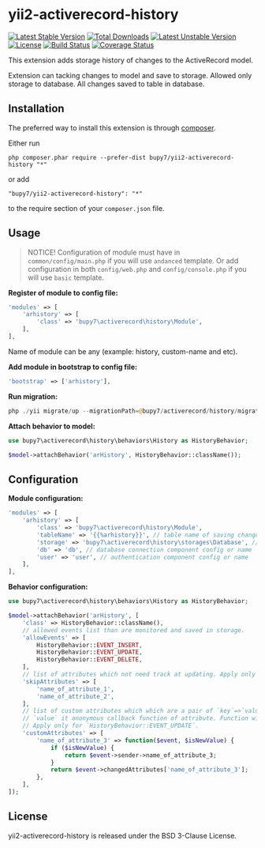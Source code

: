 yii2-activerecord-history
=========================

[![Latest Stable Version](https://poser.pugx.org/bupy7/yii2-activerecord-history/v/stable)](https://packagist.org/packages/bupy7/yii2-activerecord-history)
[![Total Downloads](https://poser.pugx.org/bupy7/yii2-activerecord-history/downloads)](https://packagist.org/packages/bupy7/yii2-activerecord-history)
[![Latest Unstable Version](https://poser.pugx.org/bupy7/yii2-activerecord-history/v/unstable)](https://packagist.org/packages/bupy7/yii2-activerecord-history)
[![License](https://poser.pugx.org/bupy7/yii2-activerecord-history/license)](https://packagist.org/packages/bupy7/yii2-activerecord-history)
[![Build Status](https://travis-ci.org/bupy7/yii2-activerecord-history.svg?branch=master)](https://travis-ci.org/bupy7/yii2-activerecord-history)
[![Coverage Status](https://coveralls.io/repos/github/bupy7/yii2-activerecord-history/badge.svg?branch=master)](https://coveralls.io/github/bupy7/yii2-activerecord-history?branch=master)

This extension adds storage history of changes to the ActiveRecord model.

Extension can tacking changes to model and save to storage.
Allowed only storage to database. All changes saved to table in database.

Installation
------------

The preferred way to install this extension is through [composer](http://getcomposer.org/download/).

Either run

```
php composer.phar require --prefer-dist bupy7/yii2-activerecord-history "*"
```

or add

```
"bupy7/yii2-activerecord-history": "*"
```

to the require section of your `composer.json` file.


Usage
-----

> NOTICE! Configuration of module must have in `common/config/main.php` if you will use `andanced` template. Or add configuration in both `config/web.php` and `config/console.php` if you will use `basic` template.

**Register of module to config file:**

```php
'modules' => [
    'arhistory' => [
        'class' => 'bupy7\activerecord\history\Module',
    ],
],
```

Name of module can be any (example: history, custom-name and etc).

**Add module in bootstrap to config file:**

```php
'bootstrap' => ['arhistory'],
```

**Run migration:**

```php
php ./yii migrate/up --migrationPath=@bupy7/activerecord/history/migrations
```

**Attach behavior to model:**

```php
use bupy7\activerecord\history\behaviors\History as HistoryBehavior;

$model->attachBehavior('arHistory', HistoryBehavior::className());
```

Configuration
-------------

**Module configuration:**

```php
'modules' => [
    'arhistory' => [
        'class' => 'bupy7\activerecord\history\Module',
        'tableName' => '{{%arhistory}}', // table name of saving changes of model
        'storage' => 'bupy7\activerecord\history\storages\Database', // class name of storage for saving history of active record model
        'db' => 'db', // database connection component config or name
        'user' => 'user', // authentication component config or name
    ],
],
```

**Behavior configuration:**

```php
use bupy7\activerecord\history\behaviors\History as HistoryBehavior;

$model->attachBehavior('arHistory', [
    'class' => HistoryBehavior::className(),
    // allowed events list than are monitored and saved in storage.
    'allowEvents' => [
        HistoryBehavior::EVENT_INSERT,
        HistoryBehavior::EVENT_UPDATE,
        HistoryBehavior::EVENT_DELETE,
    ],
    // list of attributes which not need track at updating. Apply only for `HistoryBehavior::EVENT_UPDATE`.
    'skipAttributes' => [
        'name_of_attribute_1',
        'name_of_attribute_2',
    ],
    // list of custom attributes which which are a pair of `key`=>`value` where `key` is attribute name and
    // `value` it anonymous callback function of attribute. Function will be apply for old and value information data.
    // Apply only for `HistoryBehavior::EVENT_UPDATE`.
    'customAttributes' => [
        'name_of_attribute_3' => function($event, $isNewValue) {
            if ($isNewValue) {
                return $event->sender->name_of_attribute_3; 
            }
            return $event->changedAttributes['name_of_attribute_3'];
        },
    ],
]);
```

License
-------

yii2-activerecord-history is released under the BSD 3-Clause License.
